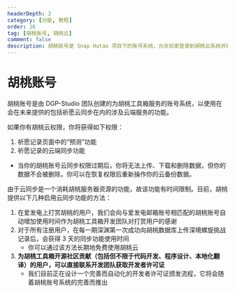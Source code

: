 ```yaml
---
headerDepth: 2
category: [功能, 教程]
order: 16
tag: [胡桃账号, 胡桃云]
comment: false
description: 胡桃账号是 Snap Hutao 项目下的账号系统，允许玩家登录到胡桃云系统并获取相关福利。
---
```


# 胡桃账号

胡桃账号是由 DGP-Studio 团队创建的为胡桃工具箱服务的账号系统，以使用在会在未来提供的包括祈愿云同步在内的涉及云端服务的功能。

如果你有胡桃云权限，你将获得如下权限：

1. 祈愿记录页面中的“预测”功能
2. 祈愿记录的云端同步功能

- 当你的胡桃账号云同步权限过期后，你将无法上传、下载和删除数据，但你的数据不会被删除。你可以在恢复权限后重新操作你的云备份数据。

由于云同步是一个消耗胡桃服务器资源的功能，故该功能有时间限制。目前，胡桃提供以下几种启用云同步功能的方法：

1. 在爱发电上打赏胡桃的用户，我们会向与爱发电邮箱账号相匹配的胡桃账号自动增加使用时间作为胡桃工具箱开发团队对打赏用户的感谢
2. 对于所有注册用户，在每一期深渊第一次成功向胡桃数据库上传深境螺旋挑战记录后，会获得 3 天的同步功能使用时间
   - 你可以通过该方法长期地免费使用胡桃云
3. **为胡桃工具箱开源社区贡献（包括但不限于代码开发、程序设计、本地化翻译）的用户，可以直接联系开发团队获取开发者许可证**
   - 我们目前正在设计一个完善而自动化的开发者许可证颁发流程，它将会随着胡桃账号系统的完善而推出
